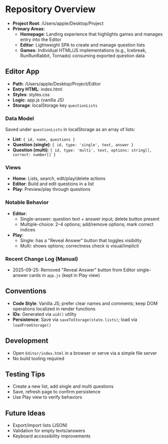 # Repository Overview

- **Project Root**: /Users/apple/Desktop/Project
- **Primary Areas**:
  - **Homepage**: Landing experience that highlights games and manages entry into the Editor
  - **Editor**: Lightweight SPA to create and manage question lists
  - **Games**: Individual HTML/JS implementations (e.g., Icebreak, RunRunRabbit, Tornado) consuming exported question data

## Editor App
- **Path**: /Users/apple/Desktop/Project/Editor
- **Entry HTML**: index.html
- **Styles**: styles.css
- **Logic**: app.js (vanilla JS)
- **Storage**: localStorage key `questionLists`

### Data Model
Saved under `questionLists` in localStorage as an array of lists:
- **List**: `{ id, name, questions }`
- **Question (single)**: `{ id, type: 'single', text, answer }`
- **Question (multi)**: `{ id, type: 'multi', text, options: string[], correct: number[] }`

### Views
- **Home**: Lists, search, edit/play/delete actions
- **Editor**: Build and edit questions in a list
- **Play**: Preview/play through questions

### Notable Behavior
- **Editor**:
  - Single-answer: question text + answer input; delete button present
  - Multiple-choice: 2–4 options; add/remove options; mark correct indices
- **Play**:
  - Single: has a "Reveal Answer" button that toggles visibility
  - Multi: shows options; correctness check is visual/implicit

### Recent Change Log (Manual)
- 2025-09-25: Removed "Reveal Answer" button from Editor single-answer cards in `app.js` (kept in Play view)

## Conventions
- **Code Style**: Vanilla JS; prefer clear names and comments; keep DOM operations localized in render functions
- **IDs**: Generated via `uid()` utility
- **Persistence**: Save via `saveToStorage(state.lists)`; load via `loadFromStorage()`

## Development
- Open `Editor/index.html` in a browser or serve via a simple file server
- No build tooling required

## Testing Tips
- Create a new list, add single and multi questions
- Save, refresh page to confirm persistence
- Use Play view to verify behaviors

## Future Ideas
- Export/import lists (JSON)
- Validation for empty texts/answers
- Keyboard accessibility improvements
